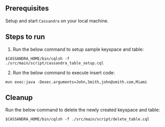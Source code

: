 ## Prerequisites
Setup and start `Cassandra` on your local machine.
	
## Steps to run
1. Run the below command to setup sample keyspace and table:
```
$CASSANDRA_HOME/bin/cqlsh -f ./src/main/script/cassandra_table_setup.cql
```
2. Run the below command to execute insert code:
```
mvn exec:java -Dexec.arguments=John,Smith,john@smith.com,Miami
```
	
## Cleanup
Run the below command to delete the newly created keyspace and table:
```
$CASSANDRA_HOME/bin/cqlsh -f ./src/main/script/delete_table.cql
```